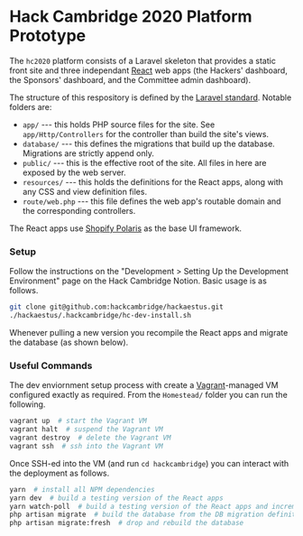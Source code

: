 # Hack Cambridge 2020 Platform Prototype

The `hc2020` platform consists of a Laravel skeleton that provides a static front site and three independant [React](https://reactjs.org/) web apps (the Hackers' dashboard, the Sponsors' dashboard, and the Committee admin dashboard).

The structure of this respository is defined by the [Laravel standard](https://www.w3schools.in/laravel-tutorial/application-directory-structure/). Notable folders are:
* `app/` --- this holds PHP source files for the site. See `app/Http/Controllers` for the controller than build the site's views.
* `database/` --- this defines the migrations that build up the database. Migrations are strictly append only.
* `public/` --- this is the effective root of the site. All files in here are exposed by the web server.
* `resources/` --- this holds the definitions for the React apps, along with any CSS and view definition files.
* `route/web.php` --- this file defines the web app's routable domain and the corresponding controllers.

The React apps use [Shopify Polaris](https://polaris.shopify.com/) as the base UI framework.

### Setup

Follow the instructions on the "Development > Setting Up the Development Environment" page on the Hack Cambridge Notion. Basic usage is as follows.

```bash
git clone git@github.com:hackcambridge/hackaestus.git
./hackaestus/.hackcambridge/hc-dev-install.sh
```

Whenever pulling a new version you recompile the React apps and migrate the database (as shown below).

### Useful Commands

The dev enviornment setup process with create a [Vagrant](https://www.vagrantup.com/)-managed VM configured exactly as required. From the `Homestead/` folder you can run the following.

```bash
vagrant up  # start the Vagrant VM
vagrant halt  # suspend the Vagrant VM
vagrant destroy  # delete the Vagrant VM
vagrant ssh  # ssh into the Vagrant VM
```

Once SSH-ed into the VM (and run `cd hackcambridge`) you can interact with the deployment as follows. 

```bash
yarn  # install all NPM dependencies
yarn dev  # build a testing version of the React apps
yarn watch-poll  # build a testing version of the React apps and incrementally recompile when the files change
php artisan migrate  # build the database from the DB migration definitions
php artisan migrate:fresh  # drop and rebuild the database 
```